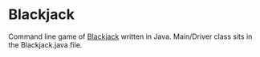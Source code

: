# Blackjack
Command line game of [Blackjack](https://en.wikipedia.org/wiki/Blackjack) written in Java. Main/Driver class sits in the Blackjack.java file.
